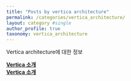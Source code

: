 ```yaml
---
title: "Posts by vertica architecture"
permalink: /categories/vertica_architecture/
layout: category #single
author_profile: true
taxonomy: vertica_architecture
---
```

Vertica architecture에 대한 정보


**[Vertica 소개](/vertica_architecture/Vertica_architecture_001/)**  
**[Vertica 소개](/vertica_architecture/Vertica_architecture_001/)**  

